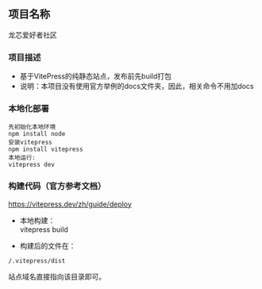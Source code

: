 ## 项目名称
龙芯爱好者社区

### 项目描述
- 基于VitePress的纯静态站点，发布前先build打包
- 说明：本项目没有使用官方举例的docs文件夹，因此，相关命令不用加docs

### 本地化部署
````
先初始化本地环境
npm install node
安装vitepress
npm install vitepress
本地运行:
vitepress dev
````

### 构建代码（官方参考文档）
https://vitepress.dev/zh/guide/deploy
- 本地构建：  
vitepress build

- 构建后的文件在：
````
/.vitepress/dist
````
站点域名直接指向该目录即可。